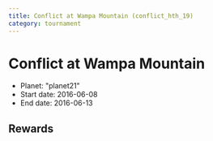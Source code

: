 ```yaml
---
title: Conflict at Wampa Mountain (conflict_hth_19)
category: tournament
---
```

# Conflict at Wampa Mountain

  * Planet: "planet21"
  * Start date: 2016-06-08
  * End date: 2016-06-13

## Rewards

